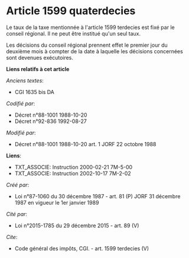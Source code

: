 # Article 1599 quaterdecies

Le taux de la taxe mentionnée à l'article 1599 terdecies est fixé par le conseil régional. Il ne peut être institué qu'un
seul taux. 

Les décisions du conseil régional prennent effet le premier jour du deuxième mois à compter de la date à laquelle les
décisions concernées sont devenues exécutoires.

**Liens relatifs à cet article**

_Anciens textes_:

  - CGI 1635 bis DA

_Codifié par_:

  - Décret n°88-1001 1988-10-20
  - Décret n°92-836 1992-08-27

_Modifié par_:

  - Décret n°88-1001 1988-10-20 art. 1 JORF 22 octobre 1988

**Liens**:

  - TXT_ASSOCIE: Instruction 2000-02-21 7M-5-00
  - TXT_ASSOCIE: Instruction 2002-10-17 7M-2-02

_Créé par_:

  - Loi n°87-1060 du 30 décembre 1987 - art. 81 (P) JORF 31 décembre 1987 en vigueur le 1er janvier 1989

_Cité par_:

  - Loi n°2015-1785 du 29 décembre 2015 - art. 89 (V)

_Cite_:

  - Code général des impôts, CGI. - art. 1599 terdecies (V)
